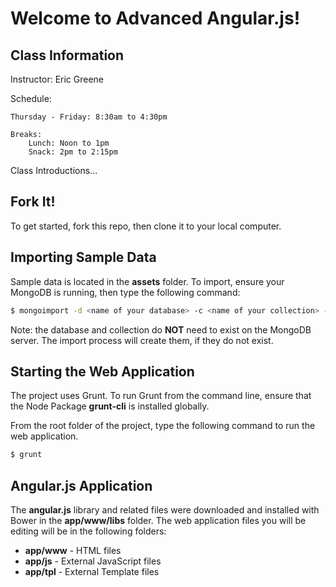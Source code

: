 # Welcome to Advanced Angular.js!

## Class Information

Instructor: Eric Greene

Schedule:

	Thursday - Friday: 8:30am to 4:30pm

	Breaks:
		Lunch: Noon to 1pm
		Snack: 2pm to 2:15pm

Class Introductions...

## Fork It!

To get started, fork this repo, then clone it to your local computer.

## Importing Sample Data

Sample data is located in the **assets** folder.  To import, ensure your MongoDB is running, then type the following command:

```bash
$ mongoimport -d <name of your database> -c <name of your collection> --jsonArray ./assets/widgets-data.js
```

Note: the database and collection do **NOT** need to exist on the MongoDB server.  The import process will create them, if they do not exist.

## Starting the Web Application

The project uses Grunt. To run Grunt from the command line, ensure that the Node Package **grunt-cli** is installed globally.

From the root folder of the project, type the following command to run the web application.

```bash
$ grunt
```

## Angular.js Application

The **angular.js** library and related files were downloaded and installed with Bower in the **app/www/libs** folder.  The web application files you will be editing will be in the following folders:

- **app/www** - HTML files
- **app/js** - External JavaScript files
- **app/tpl** - External Template files
